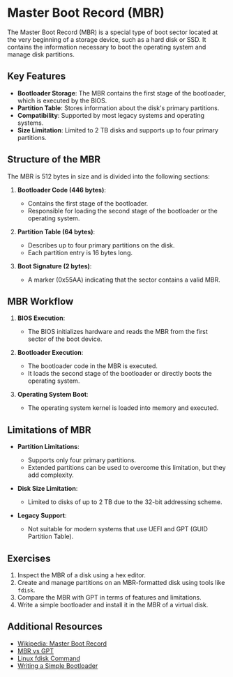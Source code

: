 # Master Boot Record (MBR)

The Master Boot Record (MBR) is a special type of boot sector located at the very beginning of a storage device, such as a hard disk or SSD. It contains the information necessary to boot the operating system and manage disk partitions.

## Key Features
- **Bootloader Storage**: The MBR contains the first stage of the bootloader, which is executed by the BIOS.
- **Partition Table**: Stores information about the disk's primary partitions.
- **Compatibility**: Supported by most legacy systems and operating systems.
- **Size Limitation**: Limited to 2 TB disks and supports up to four primary partitions.

## Structure of the MBR

The MBR is 512 bytes in size and is divided into the following sections:

1. **Bootloader Code (446 bytes)**:
   - Contains the first stage of the bootloader.
   - Responsible for loading the second stage of the bootloader or the operating system.

2. **Partition Table (64 bytes)**:
   - Describes up to four primary partitions on the disk.
   - Each partition entry is 16 bytes long.

3. **Boot Signature (2 bytes)**:
   - A marker (0x55AA) indicating that the sector contains a valid MBR.

## MBR Workflow

1. **BIOS Execution**:
   - The BIOS initializes hardware and reads the MBR from the first sector of the boot device.

2. **Bootloader Execution**:
   - The bootloader code in the MBR is executed.
   - It loads the second stage of the bootloader or directly boots the operating system.

3. **Operating System Boot**:
   - The operating system kernel is loaded into memory and executed.

## Limitations of MBR

- **Partition Limitations**:
  - Supports only four primary partitions.
  - Extended partitions can be used to overcome this limitation, but they add complexity.

- **Disk Size Limitation**:
  - Limited to disks of up to 2 TB due to the 32-bit addressing scheme.

- **Legacy Support**:
  - Not suitable for modern systems that use UEFI and GPT (GUID Partition Table).

## Exercises

1. Inspect the MBR of a disk using a hex editor.
2. Create and manage partitions on an MBR-formatted disk using tools like `fdisk`.
3. Compare the MBR with GPT in terms of features and limitations.
4. Write a simple bootloader and install it in the MBR of a virtual disk.

## Additional Resources

- [Wikipedia: Master Boot Record](https://en.wikipedia.org/wiki/Master_boot_record)
- [MBR vs GPT](https://www.howtogeek.com/193669/whats-the-difference-between-mbr-and-gpt/)
- [Linux fdisk Command](https://man7.org/linux/man-pages/man8/fdisk.8.html)
- [Writing a Simple Bootloader](https://wiki.osdev.org/MBR)